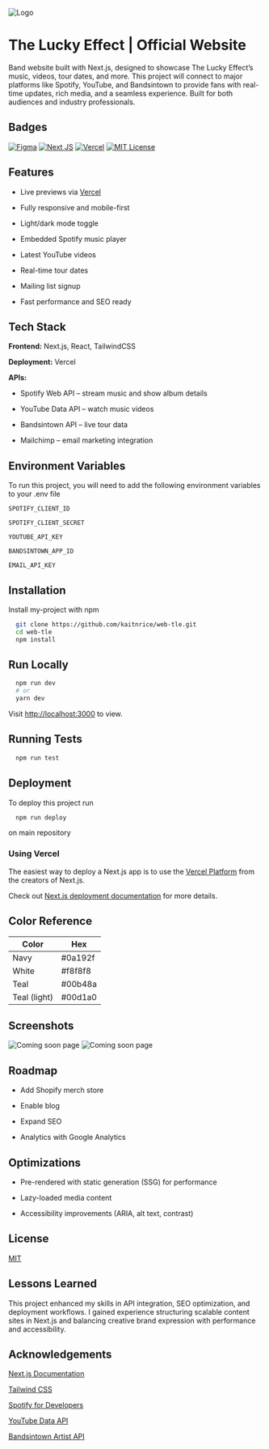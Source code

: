 
![Logo](public/img/theluckyeffect_logo_transparent.png)


# The Lucky Effect | Official Website

Band website built with Next.js, designed to showcase The Lucky Effect’s music, videos, tour dates, and more. This project will connect to major platforms like Spotify, YouTube, and Bandsintown to provide fans with real-time updates, rich media, and a seamless experience. Built for both audiences and industry professionals.


## Badges

[![Figma](https://img.shields.io/badge/Figma-F24E1E?style=for-the-badge&logo=figma&logoColor=white)](https://figma.com/)
[![Next JS](https://img.shields.io/badge/next%20js-000000?style=for-the-badge&logo=nextdotjs&logoColor=white)](https://nextjs.org/)
[![Vercel](https://img.shields.io/badge/Vercel-000000?style=for-the-badge&logo=vercel&logoColor=white)](https://vercel.com/)
[![MIT License](https://img.shields.io/badge/MIT-green?style=for-the-badge)](https://choosealicense.com/licenses/mit/)


## Features

- Live previews via [Vercel](https://vercel.com/)

- Fully responsive and mobile-first

- Light/dark mode toggle

- Embedded Spotify music player

- Latest YouTube videos

- Real-time tour dates

- Mailing list signup

- Fast performance and SEO ready


## Tech Stack

**Frontend:** Next.js, React, TailwindCSS

**Deployment:** Vercel

**APIs:**

- Spotify Web API – stream music and show album details

- YouTube Data API – watch music videos

- Bandsintown API – live tour data

- Mailchimp – email marketing integration


## Environment Variables

To run this project, you will need to add the following environment variables to your .env file

`SPOTIFY_CLIENT_ID`

`SPOTIFY_CLIENT_SECRET`

`YOUTUBE_API_KEY`

`BANDSINTOWN_APP_ID`

`EMAIL_API_KEY`


## Installation

Install my-project with npm

```bash
  git clone https://github.com/kaitnrice/web-tle.git
  cd web-tle
  npm install
```

<!-- You can start editing the page by modifying `app/page.tsx`. The page auto-updates as you edit the file.

This project uses [`next/font`](https://nextjs.org/docs/app/building-your-application/optimizing/fonts) to automatically optimize and load [Geist](https://vercel.com/font), a new font family for Vercel. -->
    
## Run Locally

```bash
  npm run dev
  # or
  yarn dev
```

Visit [http://localhost:3000](http://localhost:3000) to view.


## Running Tests

```bash
  npm run test
```


## Deployment

To deploy this project run

```bash
  npm run deploy
```

on main repository


### Using Vercel

The easiest way to deploy a Next.js app is to use the [Vercel Platform](https://vercel.com/new?utm_medium=default-template&filter=next.js&utm_source=create-next-app&utm_campaign=create-next-app-readme) from the creators of Next.js.

Check out [Next.js deployment documentation](https://nextjs.org/docs/app/building-your-application/deploying) for more details.


## Color Reference

| Color             | Hex                                                                |
| ----------------- | ------------------------------------------------------------------ |
| Navy | #0a192f |
| White | #f8f8f8 |
| Teal | #00b48a |
| Teal (light) | #00d1a0 |


## Screenshots

![Coming soon page](public/img/screencapture-comingsoon-desktop.png)
![Coming soon page](public/img/screencapture-comingsoon-phone.png)


## Roadmap

- Add Shopify merch store

- Enable blog

- Expand SEO

- Analytics with Google Analytics


## Optimizations

- Pre-rendered with static generation (SSG) for performance

- Lazy-loaded media content

- Accessibility improvements (ARIA, alt text, contrast)


## License

[MIT](https://choosealicense.com/licenses/mit/)


## Lessons Learned

This project enhanced my skills in API integration, SEO optimization, and deployment workflows. I gained experience structuring scalable content sites in Next.js and balancing creative brand expression with performance and accessibility.


## Acknowledgements

[Next.js Documentation](https://nextjs.org/docs)

[Tailwind CSS](https://tailwindcss.com/)

[Spotify for Developers](https://developer.spotify.com/)

[YouTube Data API](https://developers.google.com/youtube/v3)

[Bandsintown Artist API](https://artists.bandsintown.com/support/api-docs)

